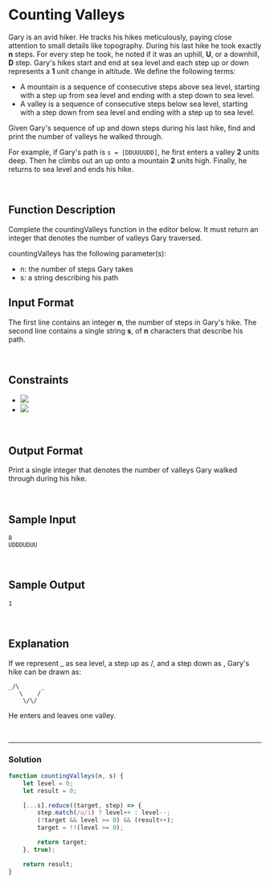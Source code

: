 # Counting Valleys

Gary is an avid hiker. He tracks his hikes meticulously, paying close attention to small details like topography. During his last hike he took exactly **n** steps. For every step he took, he noted if it was an uphill, **U**, or a downhill, **D** step. Gary's hikes start and end at sea level and each step up or down represents a **1** unit change in altitude. We define the following terms:

- A mountain is a sequence of consecutive steps above sea level, starting with a step up from sea level and ending with a step down to sea level.  
- A valley is a sequence of consecutive steps below sea level, starting with a step down from sea level and ending with a step up to sea level.  

Given Gary's sequence of up and down steps during his last hike, find and print the number of valleys he walked through.

For example, if Gary's path is `s = [DDUUUUDD]`, he first enters a valley **2** units deep. Then he climbs out an up onto a mountain **2** units high. Finally, he returns to sea level and ends his hike.

<br/>

## Function Description

Complete the countingValleys function in the editor below. It must return an integer that denotes the number of valleys Gary traversed.

countingValleys has the following parameter(s):

- n: the number of steps Gary takes
- s: a string describing his path

## Input Format

The first line contains an integer **n**, the number of steps in Gary's hike. 
The second line contains a single string **s**, of **n** characters that describe his path.

<br/>

## Constraints

- ![](https://latex.codecogs.com/gif.latex?2\leq&space;n\leq&space;10^{6})
- ![](https://latex.codecogs.com/gif.latex?s[i]\in&space;\left&space;\{&space;UD&space;\right&space;\})

<br/>

## Output Format

Print a single integer that denotes the number of valleys Gary walked through during his hike.

<br/>

## Sample Input
```
8
UDDDUDUU
```

<br/>

## Sample Output
```
1
```

<br/>

## Explanation

If we represent _ as sea level, a step up as /, and a step down as \, Gary's hike can be drawn as:
```
_/\      _
   \    /
    \/\/
```

He enters and leaves one valley.

<br/>

---

### Solution

```javascript
function countingValleys(n, s) {
    let level = 0;
    let result = 0;

    [...s].reduce((target, step) => {
        step.match(/u/i) ? level++ : level--;
        (!target && level >= 0) && (result++);
        target = !!(level >= 0);

        return target;
    }, true);

    return result;
}
```